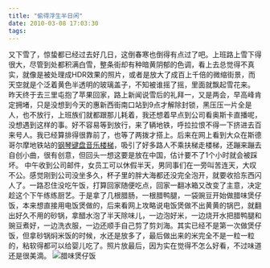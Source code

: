 ```yaml
---
title: "偷得浮生半日闲"
date: 2010-03-08 17:03:30
tags:
---
```


又下雪了，惊蛰都已经过去好几日，这倒春寒也倒得有点过了吧。上班路上雪下得很大，尽管到处都积满白雪，整条街却有种暗黄阴郁的色调，看上去总觉得不真实，就像是被处理成HDR效果的照片，或者是放大了成百上千倍的微缩街景，而天空就是个泛着黄色半透明的玻璃盖子，不知被谁摇了摇，里面就飘起雪花来。 昨天终于去三里屯抱了苹果回家，路上新闻说雪后的礼拜一，又是两会，早高峰肯定拥堵，只是没想到今天的惠新西街南口站到9点才解除封锁，黑压压一片全是人，也不放行，上班族们就都跟那儿耗着，我还想着早点到公司看奥斯卡直播呢，没想遇到这样的事。好不容易等到放行，来了辆地铁，呼拉拉恨不得一下挤进去百来号人。我已经算排得很靠前了，也等了两拨才搭上。后来在网上看到大众在斯德哥尔摩地铁站的[钢琴键盘音乐楼梯](http://www.newcoin.info/the-fun-theory-ideas-to-change-their-lives.html)，吸引了好多路人不乘扶梯走楼梯，还蹦来蹦去自创小曲，很有创意，但回头一想这要是放在中国，估计要不了1个小时就会被踩坏。 中午收到公司邮件，女员工可以休假半天，男同事们在一旁叫苦连天，大叹不公。感觉刚到公司没坐多久，杯子里的胖大海都还没完全泡开，就要收拾东西闪人了。一路忍住没吃午饭，打算回家随便吃点，回家一翻冰箱又改变了主意，决定趁这个下午练练厨艺。于是拿了几根腊肠，一根腊鸭腿，一袋豌豆开始做腊味煲仔饭，本来想直接用电饭煲做的，后来看网上攻略说电饭煲做不出黄黄的锅巴，就翻出好久不用的砂锅，拿醋水泡了半天除味儿，一边泡好米，一边烧开水把腊鸭腿和豌豆煮好，一边洗衣服，一边还顺手自己剪了剪刘海。其实已经不是第一次做煲仔饭，但拿砂锅焖米饭的时候，水还是放多了，最后做出来的米完全不是一粒一粒的，粘软得都可以给婴儿吃了。照片放最后，因为实在觉得不怎么好看，不过味道还是很美滴。 ![腊味煲仔饭](../../../images/2010/03/e8858ae591b3e785b2e4bb94e9a5ad.jpg "腊味煲仔饭")